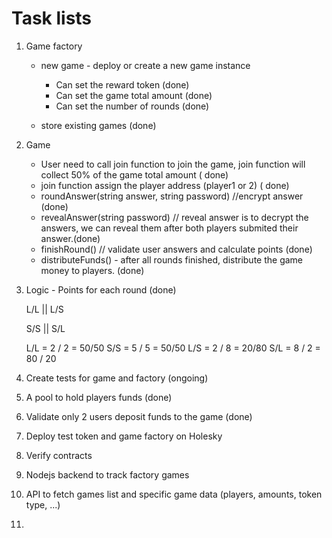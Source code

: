 # Task lists

1. Game factory

   - new game - deploy or create a new game instance

     - Can set the reward token (done)
     - Can set the game total amount (done)
     - Can set the number of rounds (done)

   - store existing games (done)

2. Game

   - User need to call join function to join the game, join function will collect 50% of the game total amount ( done)
   - join function assign the player address (player1 or 2) ( done)
   - roundAnswer(string answer, string password) //encrypt answer (done)
   - revealAnswer(string password) // reveal answer is to decrypt the answers, we can reveal them after both players submited their answer.(done)
   - finishRound() // validate user answers and calculate points (done)
   - distributeFunds() - after all rounds finished, distribute the game money to players. (done)

3. Logic - Points for each round (done)

   L/L || L/S

   S/S || S/L

   L/L = 2 / 2 = 50/50
   S/S = 5 / 5 = 50/50
   L/S = 2 / 8 = 20/80
   S/L = 8 / 2 = 80 / 20

4. Create tests for game and factory (ongoing)

5. A pool to hold players funds (done)
6. Validate only 2 users deposit funds to the game (done)

7. Deploy test token and game factory on Holesky
8. Verify contracts
9. Nodejs backend to track factory games
10. API to fetch games list and specific game data (players, amounts, token type, ...)

11.
